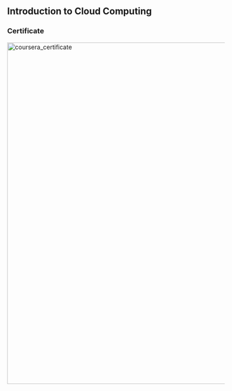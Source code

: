 <p align="center">
  <h2>Introduction to Cloud Computing</h2>
</p>

<p align="center">
  <h3>Certificate</h3>
</p>

<img width="791" align="center" alt="coursera_certificate" src="https://user-images.githubusercontent.com/65451455/123730380-38582f80-d8d1-11eb-88db-fc1b0f8dedf8.png">
